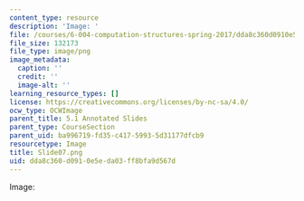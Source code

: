 ```yaml
---
content_type: resource
description: 'Image: '
file: /courses/6-004-computation-structures-spring-2017/dda8c360d0910e5eda03ff8bfa9d567d_Slide07.png
file_size: 132173
file_type: image/png
image_metadata:
  caption: ''
  credit: ''
  image-alt: ''
learning_resource_types: []
license: https://creativecommons.org/licenses/by-nc-sa/4.0/
ocw_type: OCWImage
parent_title: 5.1 Annotated Slides
parent_type: CourseSection
parent_uid: ba996719-fd35-c417-5993-5d31177dfcb9
resourcetype: Image
title: Slide07.png
uid: dda8c360-d091-0e5e-da03-ff8bfa9d567d
---
```

Image: 